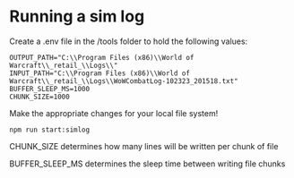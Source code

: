 # Running a sim log

Create a .env file in the /tools folder to hold the following values:

```
OUTPUT_PATH="C:\\Program Files (x86)\\World of Warcraft\\_retail_\\Logs\\"
INPUT_PATH="C:\\Program Files (x86)\\World of Warcraft\\_retail_\\Logs\\WoWCombatLog-102323_201518.txt"
BUFFER_SLEEP_MS=1000
CHUNK_SIZE=1000
```

Make the appropriate changes for your local file system!

```
npm run start:simlog
```

CHUNK_SIZE determines how many lines will be written per chunk of file

BUFFER_SLEEP_MS determines the sleep time between writing file chunks
